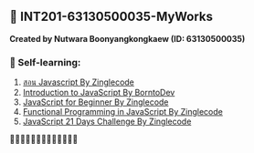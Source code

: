 ## 🍱 INT201-63130500035-MyWorks

**Created by Nutwara Boonyangkongkaew (ID: 63130500035)**

### 🍙 Self-learning: <br>
1. [สอน Javascript By Zinglecode](https://www.youtube.com/playlist?list=PL_xSQKvnccplgKmdtqizMGRh11witheTM) <br>
2. [Introduction to JavaScript By BorntoDev](https://academy.borntodev.com/p/introduction-to-javascript) <br>
3. [JavaScript for Beginner By Zinglecode](https://youtu.be/Tz5Wk1yPlBE) <br>
4. [Functional Programming in JavaScript By Zinglecode](https://www.youtube.com/playlist?list=PLOgiLP3tCaPUDsXEB-3dGGO3oxGDRMmQe) <br>
5. [JavaScript 21 Days Challenge By Zinglecode](https://www.youtube.com/playlist?list=PLOgiLP3tCaPXc9-whn0on3tDT9rQdXAWL) <br>

🍛🍝🍢🍤🥡🍘🍚🍜🍠🍣🍥🍡🥠
